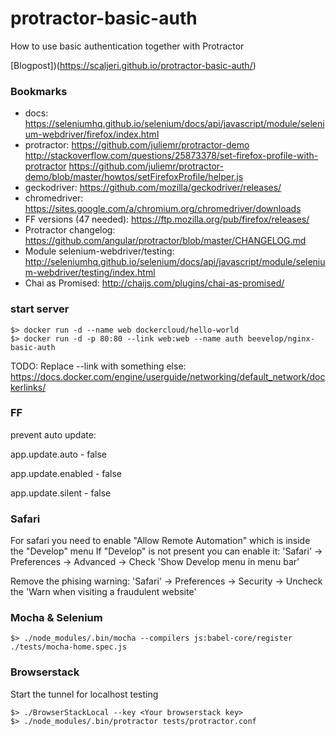 # protractor-basic-auth
How to use basic authentication together with Protractor

[Blogpost])(https://scaljeri.github.io/protractor-basic-auth/)

### Bookmarks

   - docs: https://seleniumhq.github.io/selenium/docs/api/javascript/module/selenium-webdriver/firefox/index.html
   - protractor: https://github.com/juliemr/protractor-demo
                 http://stackoverflow.com/questions/25873378/set-firefox-profile-with-protractor
                 https://github.com/juliemr/protractor-demo/blob/master/howtos/setFirefoxProfile/helper.js
   - geckodriver: https://github.com/mozilla/geckodriver/releases/
   - chromedriver: https://sites.google.com/a/chromium.org/chromedriver/downloads
   - FF versions (47 needed): https://ftp.mozilla.org/pub/firefox/releases/
   - Protractor changelog: https://github.com/angular/protractor/blob/master/CHANGELOG.md
   - Module selenium-webdriver/testing: http://seleniumhq.github.io/selenium/docs/api/javascript/module/selenium-webdriver/testing/index.html
   - Chai as Promised: http://chaijs.com/plugins/chai-as-promised/

### start server

    $> docker run -d --name web dockercloud/hello-world
    $> docker run -d -p 80:80 --link web:web --name auth beevelop/nginx-basic-auth
    
TODO: Replace --link with something else: https://docs.docker.com/engine/userguide/networking/default_network/dockerlinks/

### FF

prevent auto update:

app.update.auto - false

app.update.enabled - false

app.update.silent - false

### Safari

For safari you need to enable "Allow Remote Automation" which is inside the "Develop" menu
If "Develop" is not present you can enable it: 'Safari' -> Preferences -> Advanced -> Check 'Show Develop menu in menu bar'

Remove the phising warning: 'Safari' -> Preferences -> Security -> Uncheck the 'Warn when visiting a fraudulent website'

### Mocha & Selenium

    $> ./node_modules/.bin/mocha --compilers js:babel-core/register ./tests/mocha-home.spec.js
    
### Browserstack

Start the tunnel for localhost testing

    $> ./BrowserStackLocal --key <Your browserstack key>
    $> ./node_modules/.bin/protractor tests/protractor.conf